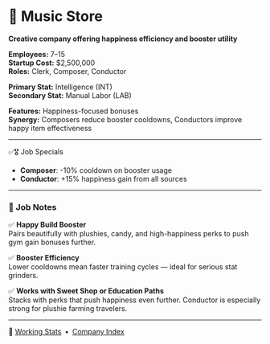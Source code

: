 ﻿# 🎼 Music Store  
**Creative company offering happiness efficiency and booster utility**

**Employees:**          7–15  
**Startup Cost:**       $2,500,000  
**Roles:**              Clerk, Composer, Conductor  

**Primary Stat:**       Intelligence (INT)  
**Secondary Stat:**     Manual Labor (LAB)  

**Features:**           Happiness-focused bonuses  
**Synergy:**            Composers reduce booster cooldowns, Conductors improve happy item effectiveness

---

✅🎖️ Job Specials

- **Composer**: -10% cooldown on booster usage  
- **Conductor**: +15% happiness gain from all sources

---

### 🧾 Job Notes

✅ **Happy Build Booster**  
Pairs beautifully with plushies, candy, and high-happiness perks to push gym gain bonuses further.

✅ **Booster Efficiency**  
Lower cooldowns mean faster training cycles — ideal for serious stat grinders.

✅ **Works with Sweet Shop or Education Paths**  
Stacks with perks that push happiness even further. Conductor is especially strong for plushie farming travelers.

---

📎 [Working Stats](../company_info/working-stats.md) • [Company Index](index.md)
